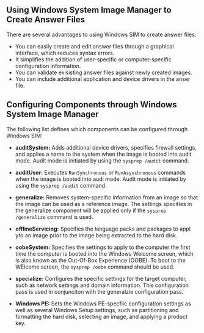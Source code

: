 ## Using Windows System Image Manager to Create Answer Files

There are several advantages to using Windows SIM to create answer files:

+ You can easily create and edit answer files through a graphical interface,
  which reduces syntax errors.
+ It simplifies the addition of user-specific or computer-specific configuration
  information.
+ You can validate exisisting answer files against newly created images.
+ You can include additional application and device drivers in the anser file.

## Configuring Components through Windows System Image Manager

The following list defines which components can be configured through Windows
SIM:

+ __auditSystem:__ Adds additional device drivers, specifies firewall settings,
  and applies a name to the system when the image is booted into audit mode.
  Audit mode is initiated by using the `sysprep /audit` command.

+ __auditUser:__ Executes `RunSynchronous` or `RunAsynchronous` commands when
  the image is booted into audi mode. Audit mode is initiated by using the
  `sysprep /audit` command.

+ __generalize:__ Removes system-specific information from an image so that the
  image can be used as a reference image. The settings specifies in the
  generalize component will be applied only if the `sysprep /generalize` command
  is used.

+ __offlineServicing:__ Specifies the language packs and packages to appl yto an
  image prior to the image being extracted to the hard disk.

+ __oobeSystem:__ Specifies the settings to apply to the computer the first time
  the computer is booted into the Windows Welcome screen, which is also known as
  the Out-Of-Box Experience (OOBE). To boot to the WElcome screen, the `sysprep
  /oobe` command should be used.
 
+ __specialize:__ Configures the specific settings for the target computer, such
  as network settings and domain information. This configuration pass is used in
  conjunciton with the generalzie configuration pass.

+ __Windows PE:__ Sets the Windows PE-specfiic configuration settings as well as
  several Windows Setup settings, such as partitioning and formatting the hard
  disk, selecting an image, and applying a product key.
